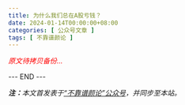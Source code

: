 ```yaml
---
title: 为什么我们总在A股亏钱？
date: 2024-01-14T00:00:00+08:00
categories: [ 公众号文章 ]
tags: [ 不靠谱颜论 ]
---
```


<font color=red><i>原文待拷贝备份...</i></font>

<div class="p-5 text-center">--- END ---</div>

<i><b>注：</b>本文首发表于[“不靠谱颜论”公众号](https://mp.weixin.qq.com/s/5uBeE3nC51abBO7hBjdbHw)，并同步至本站。</i>
